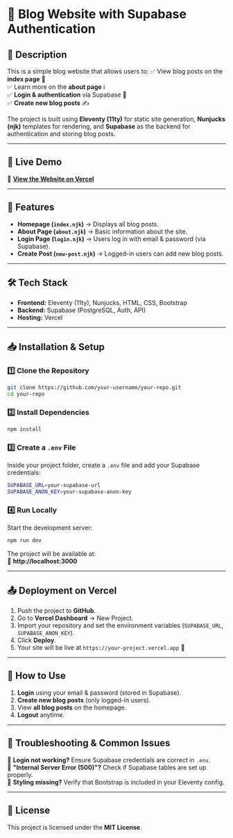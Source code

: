 # 📝 Blog Website with Supabase Authentication

## 📌 Description
This is a simple blog website that allows users to:
✅ View blog posts on the **index page** 📄  
✅ Learn more on the **about page** ℹ️  
✅ **Login & authentication** via Supabase 🔐  
✅ **Create new blog posts** ✍️  

The project is built using **Eleventy (11ty)** for static site generation, **Nunjucks (njk)** templates for rendering, and **Supabase** as the backend for authentication and storing blog posts.  

---

## 🚀 Live Demo
🔗 **[View the Website on Vercel](https://your-vercel-url.vercel.app/)**  

---

## 📂 Features
- **Homepage (`index.njk`)** → Displays all blog posts.  
- **About Page (`about.njk`)** → Basic information about the site.  
- **Login Page (`login.njk`)** → Users log in with email & password (via Supabase).  
- **Create Post (`new-post.njk`)** → Logged-in users can add new blog posts.  

---

## 🛠 Tech Stack
- **Frontend:** Eleventy (11ty), Nunjucks, HTML, CSS, Bootstrap  
- **Backend:** Supabase (PostgreSQL, Auth, API)  
- **Hosting:** Vercel  

---

## 📥 Installation & Setup  

### 1️⃣ Clone the Repository  
```sh
git clone https://github.com/your-username/your-repo.git
cd your-repo
```

### 2️⃣ Install Dependencies  
```sh
npm install
```

### 3️⃣ Create a `.env` File  
Inside your project folder, create a `.env` file and add your Supabase credentials:  

```sh
SUPABASE_URL=your-supabase-url
SUPABASE_ANON_KEY=your-supabase-anon-key
```

### 4️⃣ Run Locally  
Start the development server:  
```sh
npm run dev
```
The project will be available at:  
🔗 **http://localhost:3000**

---

## 📤 Deployment on Vercel  
1. Push the project to **GitHub**.  
2. Go to **Vercel Dashboard** → New Project.  
3. Import your repository and set the environment variables (`SUPABASE_URL`, `SUPABASE_ANON_KEY`).  
4. Click **Deploy**.  
5. Your site will be live at `https://your-project.vercel.app` 🎉  

---

## 📝 How to Use  
1. **Login** using your email & password (stored in Supabase).  
2. **Create new blog posts** (only logged-in users).  
3. View **all blog posts** on the homepage.  
4. **Logout** anytime.  

---

## 🐞 Troubleshooting & Common Issues  
🔹 **Login not working?** Ensure Supabase credentials are correct in `.env`.  
🔹 **"Internal Server Error (500)"?** Check if Supabase tables are set up properly.  
🔹 **Styling missing?** Verify that Bootstrap is included in your Eleventy config.  

---

## 📜 License  
This project is licensed under the **MIT License**.  
